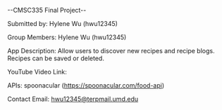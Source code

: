 --CMSC335 Final Project--

Submitted by: Hylene Wu (hwu12345)

Group Members: Hylene Wu (hwu12345)

App Description: Allow users to discover new recipes and recipe blogs. Recipes can be saved or deleted.

YouTube Video Link: 

APIs: spoonacular (https://spoonacular.com/food-api)

Contact Email: hwu12345@terpmail.umd.edu
